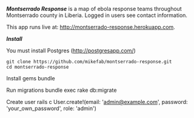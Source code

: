 ***Montserrado Response*** is a map of ebola response teams throughout Montserrado county in Liberia. Logged in users see contact information.

This app runs live at: http://montserrado-response.herokuapp.com.

***Install***

You must install Postgres (http://postgresapp.com/) 

    git clone https://github.com/mikefab/montserrado-response.git
    cd montserrado-response

Install gems
    bundle

Run migrations
    bundle exec rake db:migrate

Create user
    rails c
    User.create!(email: 'admin@example.com', password: 'your_own_password', role: 'admin')